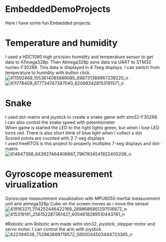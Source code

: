 # EmbeddedDemoProjects
Here i have some fun Embedded projects:

# Temperature and humidity
I used a HDC1080 high pricision humidity and temperature sensor to get data to ATmega328p.
Then Atmega328p sens data via UART to STM32 nucleo-F302R8.
This data is displayed in 4 7seg displays. 
I can switch from temperature to humidity with button click.
![411592469_1053614085886085_698731388967239220_n](https://github.com/PiotrJagla/EmbeddedDemoProjects/assets/76881722/db82a2d0-b618-4fd6-8fe6-a171b3f60295)
![411778409_877724747387040_620683428153191571_n](https://github.com/PiotrJagla/EmbeddedDemoProjects/assets/76881722/a2e06ba5-4eb9-401e-926c-5f8130da90a0)

# Snake
I used dot-matrix and joystick to create a snake game with stm32-F302R8 <br>
I can also control the snake speed with potentiometer <br>
When game is started the LED to the right lights green, but when i lose LED turns red. There is also short blink of blue light when i collect a dot <br>
Scored points are counted with 2 7-seg displays <br>
I used freeRTOS is this project to properly multiplex 7-seg displays and dot-matrix <br>
![414647398_643927464406667_7967834541922400208_n](https://github.com/PiotrJagla/EmbeddedDemoProjects/assets/76881722/3f638a0d-2471-46c0-952e-a13e278808d8)

# Gyroscope measurement virualization
Gyroscope measurement visualization with MPU6050 inertial measurement unit and atmega328p
Cube on the screen moves as i move the sensor
![419163211_1114252446422169_2898686861297516872_n](https://github.com/PiotrJagla/EmbeddedDemoProjects/assets/76881722/d194f7e9-7e98-423c-b847-813f9e2887f7)
![415319191_256152287361427_4004618289510443761_n](https://github.com/PiotrJagla/EmbeddedDemoProjects/assets/76881722/11a14a5f-d969-4506-8920-4983f89d0e7e)

#Robotic arm
Robotic arm made witm stm32, joystick, stepper motor and servo motor.
I can control the arm with joystick.
![422394538_752963699719572_5950044503444723365_n](https://github.com/PiotrJagla/EmbeddedDemoProjects/assets/76881722/a7f003c8-ad14-4749-bcb9-77ebe9ba5aad)
